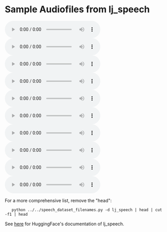 # Sample Audiofiles from lj_speech

<audio controls>
  <source src="LJ001-0001.wav" type="audio/wav">
Your browser does not support the audio element.
</audio>

<audio controls>
  <source src="LJ001-0002.wav" type="audio/wav">
Your browser does not support the audio element.
</audio>

<audio controls>
  <source src="LJ001-0003.wav" type="audio/wav">
Your browser does not support the audio element.
</audio>

<audio controls>
  <source src="LJ001-0004.wav" type="audio/wav">
Your browser does not support the audio element.
</audio>

<audio controls>
  <source src="LJ001-0005.wav" type="audio/wav">
Your browser does not support the audio element.
</audio>

<audio controls>
  <source src="LJ001-0006.wav" type="audio/wav">
Your browser does not support the audio element.
</audio>

<audio controls>
  <source src="LJ001-0007.wav" type="audio/wav">
Your browser does not support the audio element.
</audio>

<audio controls>
  <source src="LJ001-0008.wav" type="audio/wav">
Your browser does not support the audio element.
</audio>

<audio controls>
  <source src="LJ001-0009.wav" type="audio/wav">
Your browser does not support the audio element.
</audio>

<audio controls>
  <source src="LJ001-0010.wav" type="audio/wav">
Your browser does not support the audio element.
</audio>

For a more comprehensive list, remove the "head":

```shell
   python ../../speech_dataset_filenames.py -d lj_speech | head | cut -f1 | head
```

See <a href="https://huggingface.co/datasets/lj_speech">here</a> for HuggingFace's documentation of lj_speech.


